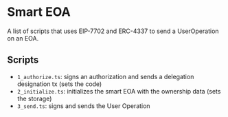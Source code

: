 # Smart EOA

A list of scripts that uses EIP-7702 and ERC-4337 to send a UserOperation on an EOA.

## Scripts

- `1_authorize.ts`: signs an authorization and sends a delegation designation tx (sets the code)
- `2_initialize.ts`: initializes the smart EOA with the ownership data (sets the storage)
- `3_send.ts`: signs and sends the User Operation
